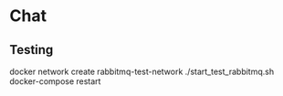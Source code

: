# Chat




## Testing
docker network create rabbitmq-test-network
./start_test_rabbitmq.sh
docker-compose restart